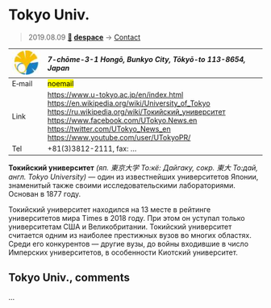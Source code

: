 # Tokyo Univ.
> 2019.08.09 **[🚀](../index/index.md) [despace](index.md)** → [Contact](contact.md)

|[![](f/contact/t/tokyo_univ_logo1_thumb.jpg)](f/contact/t/tokyo_univ_logo1.png)|*7-chōme-3-1 Hongō, Bunkyo City, Tōkyō-to 113-8654, Japan*|
|:--|:--|
|E‑mail| <mark>noemail</mark> |
|Link| <https://www.u-tokyo.ac.jp/en/index.html><br> <https://en.wikipedia.org/wiki/University_of_Tokyo><br> <https://ru.wikipedia.org/wiki/Токийский_университет><br> <https://www.facebook.com/UTokyo.News.en><br> <https://twitter.com/UTokyo_News_en><br> <https://www.youtube.com/user/UTokyoPR/> |
|Tel| +81(3)3812-2111, fax: … |

**Токи́йский университет** *(яп. 東京大学 То:кё: Дайгаку, сокр. 東大 То:дай, англ. Tokyo University)* — один из известнейших университетов Японии, знаменитый также своими исследовательскими лабораториями. Основан в 1877 году.

Токийский университет находился на 13 месте в рейтинге университетов мира Times в 2018 году. При этом он уступал только университетам США и Великобритании. Токийский университет считается одним из наиболее престижных вузов во многих областях. Среди его конкурентов — другие вузы, до войны входившие в число Имперских университетов, в особенности Киотский университет.


<p style="page-break-after:always"> </p>

## Tokyo Univ., comments

…

